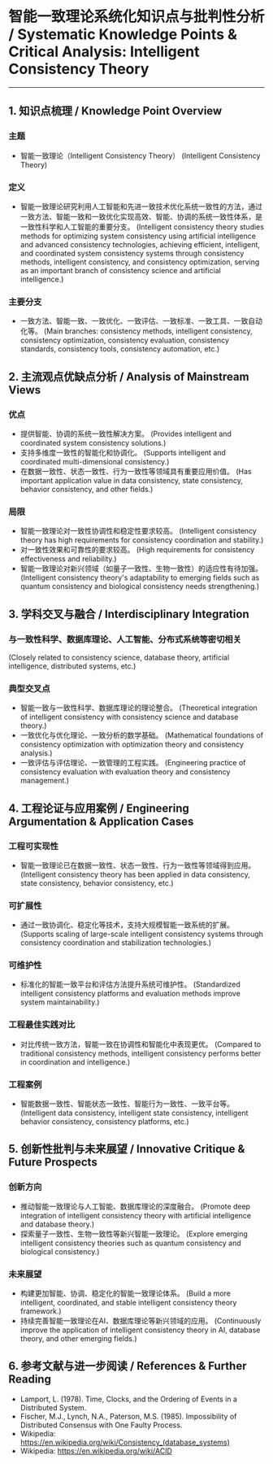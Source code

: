 # 智能一致理论系统化知识点与批判性分析 / Systematic Knowledge Points & Critical Analysis: Intelligent Consistency Theory

---

## 1. 知识点梳理 / Knowledge Point Overview

### 主题

- 智能一致理论（Intelligent Consistency Theory）
  (Intelligent Consistency Theory)

### 定义

- 智能一致理论研究利用人工智能和先进一致技术优化系统一致性的方法，通过一致方法、智能一致和一致优化实现高效、智能、协调的系统一致性体系，是一致性科学和人工智能的重要分支。
  (Intelligent consistency theory studies methods for optimizing system consistency using artificial intelligence and advanced consistency technologies, achieving efficient, intelligent, and coordinated system consistency systems through consistency methods, intelligent consistency, and consistency optimization, serving as an important branch of consistency science and artificial intelligence.)

### 主要分支

- 一致方法、智能一致、一致优化、一致评估、一致标准、一致工具、一致自动化等。
  (Main branches: consistency methods, intelligent consistency, consistency optimization, consistency evaluation, consistency standards, consistency tools, consistency automation, etc.)

## 2. 主流观点优缺点分析 / Analysis of Mainstream Views

### 优点

- 提供智能、协调的系统一致性解决方案。
  (Provides intelligent and coordinated system consistency solutions.)
- 支持多维度一致性的智能化和协调化。
  (Supports intelligent and coordinated multi-dimensional consistency.)
- 在数据一致性、状态一致性、行为一致性等领域具有重要应用价值。
  (Has important application value in data consistency, state consistency, behavior consistency, and other fields.)

### 局限

- 智能一致理论对一致性协调性和稳定性要求较高。
  (Intelligent consistency theory has high requirements for consistency coordination and stability.)
- 对一致性效果和可靠性的要求较高。
  (High requirements for consistency effectiveness and reliability.)
- 智能一致理论对新兴领域（如量子一致性、生物一致性）的适应性有待加强。
  (Intelligent consistency theory's adaptability to emerging fields such as quantum consistency and biological consistency needs strengthening.)

## 3. 学科交叉与融合 / Interdisciplinary Integration

### 与一致性科学、数据库理论、人工智能、分布式系统等密切相关

  (Closely related to consistency science, database theory, artificial intelligence, distributed systems, etc.)

### 典型交叉点

- 智能一致与一致性科学、数据库理论的理论整合。
  (Theoretical integration of intelligent consistency with consistency science and database theory.)
- 一致优化与优化理论、一致分析的数学基础。
  (Mathematical foundations of consistency optimization with optimization theory and consistency analysis.)
- 一致评估与评估理论、一致管理的工程实践。
  (Engineering practice of consistency evaluation with evaluation theory and consistency management.)

## 4. 工程论证与应用案例 / Engineering Argumentation & Application Cases

### 工程可实现性

- 智能一致理论已在数据一致性、状态一致性、行为一致性等领域得到应用。
  (Intelligent consistency theory has been applied in data consistency, state consistency, behavior consistency, etc.)

### 可扩展性

- 通过一致协调化、稳定化等技术，支持大规模智能一致系统的扩展。
  (Supports scaling of large-scale intelligent consistency systems through consistency coordination and stabilization technologies.)

### 可维护性

- 标准化的智能一致平台和评估方法提升系统可维护性。
  (Standardized intelligent consistency platforms and evaluation methods improve system maintainability.)

### 工程最佳实践对比

- 对比传统一致方法，智能一致在协调性和智能化中表现更优。
  (Compared to traditional consistency methods, intelligent consistency performs better in coordination and intelligence.)

### 工程案例

- 智能数据一致性、智能状态一致性、智能行为一致性、一致平台等。
  (Intelligent data consistency, intelligent state consistency, intelligent behavior consistency, consistency platforms, etc.)

## 5. 创新性批判与未来展望 / Innovative Critique & Future Prospects

### 创新方向

- 推动智能一致理论与人工智能、数据库理论的深度融合。
  (Promote deep integration of intelligent consistency theory with artificial intelligence and database theory.)
- 探索量子一致性、生物一致性等新兴智能一致理论。
  (Explore emerging intelligent consistency theories such as quantum consistency and biological consistency.)

### 未来展望

- 构建更加智能、协调、稳定化的智能一致理论体系。
  (Build a more intelligent, coordinated, and stable intelligent consistency theory framework.)
- 持续完善智能一致理论在AI、数据库理论等新兴领域的应用。
  (Continuously improve the application of intelligent consistency theory in AI, database theory, and other emerging fields.)

## 6. 参考文献与进一步阅读 / References & Further Reading

- Lamport, L. (1978). Time, Clocks, and the Ordering of Events in a Distributed System.
- Fischer, M.J., Lynch, N.A., Paterson, M.S. (1985). Impossibility of Distributed Consensus with One Faulty Process.
- Wikipedia: <https://en.wikipedia.org/wiki/Consistency_(database_systems)>
- Wikipedia: <https://en.wikipedia.org/wiki/ACID>
